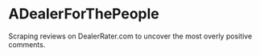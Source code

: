 # ADealerForThePeople
Scraping reviews on DealerRater.com to uncover the most overly positive comments.
